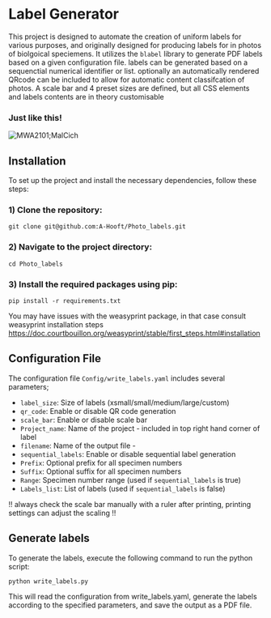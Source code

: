 # Label Generator

This project is designed to automate the creation of uniform labels for various purposes, and originally designed for producing labels for in photos of biolgoical speciemens. It utilizes the `blabel` library to generate PDF labels based on a given configuration file. labels can be generated based on a sequenctial numerical identifier or list. optionally an automatically rendered QRcode can be included to allow for automatic content classifcation of photos. A scale bar and 4 preset sizes are defined, but all CSS elements and labels contents are in theory customisable

### Just like this!
![MWA2101;MalCich](https://github.com/user-attachments/assets/c43ed4aa-4b98-4ba6-b1d9-44551688328a)

## Installation

To set up the project and install the necessary dependencies, follow these steps:

### 1) Clone the repository:

`git clone git@github.com:A-Hooft/Photo_labels.git`

### 2) Navigate to the project directory:

`cd Photo_labels`

### 3) Install the required packages using pip:

`pip install -r requirements.txt`

You may have issues with the weasyprint package, in that case consult weasyprint installation steps https://doc.courtbouillon.org/weasyprint/stable/first_steps.html#installation


## Configuration File

The configuration file `Config/write_labels.yaml` includes several parameters;

- `label_size`: Size of labels (xsmall/small/medium/large/custom)
- `qr_code`: Enable or disable QR code generation
- `scale_bar`: Enable or disable scale bar
- `Project_name`: Name of the project - included in top right hand corner of label
- `filename`: Name of the output file - 
- `sequential_labels`: Enable or disable sequential label generation
- `Prefix`: Optional prefix for all specimen numbers
- `Suffix`: Optional suffix for all specimen numbers
- `Range`: Specimen number range (used if `sequential_labels` is true)
- `Labels_list`: List of labels (used if `sequential_labels` is false)

!! always check the scale bar manually with a ruler after printing, printing settings can adjust the scaling !!
## Generate labels

To generate the labels, execute the following command to run the python script:

`python write_labels.py`

This will read the configuration from write_labels.yaml, generate the labels according to the specified parameters, and save the output as a PDF file.


